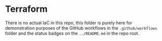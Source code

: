 # Terraform

There is no actual IaC in this repo, this folder is purely here for demonstration purposes of the GitHub workflows in the `.github/workflows` folder and the status badges on the `../README.md` in the repo root.
